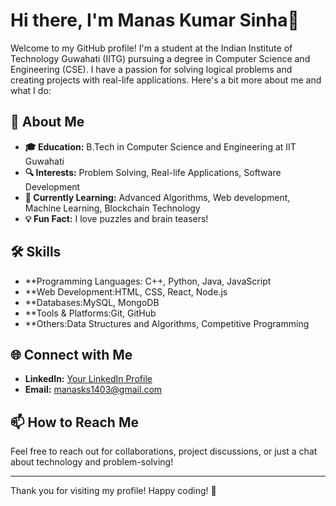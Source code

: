# Hi there, I'm Manas Kumar Sinha👋

Welcome to my GitHub profile! I'm a student at the Indian Institute of Technology Guwahati (IITG) pursuing a degree in Computer Science and Engineering (CSE). I have a passion for solving logical problems and creating projects with real-life applications. Here's a bit more about me and what I do:

## 🚀 About Me

- **🎓 Education:** B.Tech in Computer Science and Engineering at IIT Guwahati
- **🔍 Interests:** Problem Solving, Real-life Applications, Software Development
- **🌱 Currently Learning:** Advanced Algorithms, Web development, Machine Learning, Blockchain Technology
- **💡 Fun Fact:** I love puzzles and brain teasers!

## 🛠️ Skills

- **Programming Languages: C++, Python, Java, JavaScript
- **Web Development:HTML, CSS, React, Node.js
- **Databases:MySQL, MongoDB
- **Tools & Platforms:Git, GitHub
- **Others:Data Structures and Algorithms, Competitive Programming

## 🌐 Connect with Me

- **LinkedIn:** [Your LinkedIn Profile](https://www.linkedin.com/in/manas-sinha-b4454324b/)
- **Email:** manasks1403@gmail.com

## 📫 How to Reach Me

Feel free to reach out for collaborations, project discussions, or just a chat about technology and problem-solving!

---

Thank you for visiting my profile! Happy coding! 🚀
